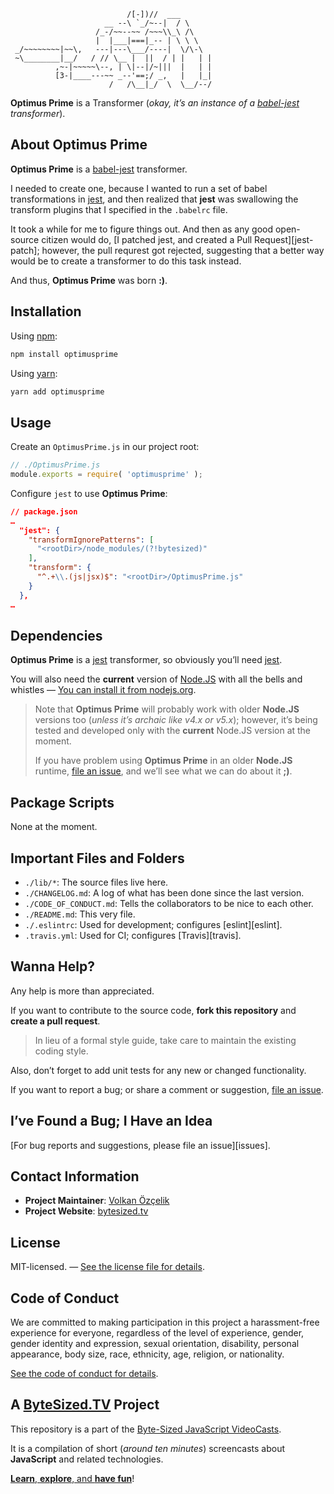 ```
                          /[-])//  ___
                     __ --\ `_/~--|  / \
                   /_-/~~--~~ /~~~\\_\ /\
                   |  |___|===|_-- | \ \ \
 _/~~~~~~~~|~~\,   ---|---\___/----|  \/\-\
 ~\________|__/   / // \__ |  ||  / | |   | |
          ,~-|~~~~~\--, | \|--|/~|||  |   | |
          [3-|____---~~ _--'==;/ _,   |   |_|
                      /   /\__|_/  \  \__/--/
```

**Optimus Prime** is a Transformer (*okay, it’s an instance of a [babel-jest](babel-jest) transformer*). 

## About **Optimus Prime**

**Optimus Prime** is a [babel-jest](babel-jest) transformer. 

I needed to create one, because I wanted to run a set of babel transformations in [jest][jest], and then realized that **jest** was swallowing the transform plugins that I specified in the `.babelrc` file.

It took a while for me to figure things out. And then as any good open-source citizen would do, [I patched jest, and created a Pull Request][jest-patch]; however, the pull requrest got rejected, suggesting that a better way would be to create a transformer to do this task instead.

And thus, **Optimus Prime** was born **:)**.

## Installation

Using [npm][npm]:

```bash
npm install optimusprime
```

Using [yarn][yarn]:

```bash
yarn add optimusprime
```

## Usage

Create an `OptimusPrime.js` in our project root:

```js
// ./OptimusPrime.js
module.exports = require( 'optimusprime' );
```

Configure `jest` to use **Optimus Prime**:

```json
// package.json
…
  "jest": {
    "transformIgnorePatterns": [
      "<rootDir>/node_modules/(?!bytesized)"
    ],
    "transform": {
      "^.+\\.(js|jsx)$": "<rootDir>/OptimusPrime.js"
    }
  },
…
```

## Dependencies

**Optimus Prime** is a [jest][jest] transformer, so obviously you’ll need [jest][jest].

You will also need the **current** version of [Node.JS](https://nodejs.org/) with all the bells and whistles — [You can install it from nodejs.org](https://nodejs.org/).

> Note that **Optimus Prime** will probably work with older **Node.JS** versions too (*unless it’s archaic like v4.x or v5.x*); however, it’s being tested and developed only with the **current** Node.JS version at the moment. 
>
> If you have problem using **Optimus Prime** in an older **Node.JS** runtime, [file an issue][issue], and we’ll see what we can do about it **;)**.

## Package Scripts

None at the moment.

## Important Files and Folders

* `./lib/*`: The source files live here.
* `./CHANGELOG.md`: A log of what has been done since the last version.
* `./CODE_OF_CONDUCT.md`: Tells the collaborators to be nice to each other.
* `./README.md`: This very file.
* `./.eslintrc`: Used for development; configures [eslint][eslint].
* `.travis.yml`: Used for CI; configures [Travis][travis].

## Wanna Help?

Any help is more than appreciated.

If you want to contribute to the source code, **fork this repository** and **create a pull request**.

> In lieu of a formal style guide, take care to maintain the existing coding style.

Also, don’t forget to add unit tests for any new or changed functionality.

If you want to report a bug; or share a comment or suggestion, [file an issue][issue].

## I’ve Found a Bug; I Have an Idea

[For bug reports and suggestions, please file an issue][issues].

## Contact Information

* **Project Maintainer**: [Volkan Özçelik](https://volkan.io/)
* **Project Website**: [bytesized.tv](https://bytesized.tv/)

## License

MIT-licensed. — [See the license file for details](LICENSE.md).

## Code of Conduct

We are committed to making participation in this project a harassment-free experience for everyone, regardless of the level of experience, gender, gender identity and expression, sexual orientation, disability, personal appearance, body size, race, ethnicity, age, religion, or nationality.

[See the code of conduct for details](CODE_OF_CONDUCT.md).

[npm]: https://www.npmjs.com "npm"
[yarn]: https://yarnpkg.com "yarn"
[babel-jest]: https://github.com/babel/babel-jest "babel-jest"
[jest]: https://facebook.github.io/jest/ "jest"
[issue]: https://github.com/jsbites/optimusprime/issues/new "File an issue"

## A [ByteSized.TV][vidcast] Project

This repository is a part of the [Byte-Sized JavaScript VideoCasts][vidcast].

It is a compilation of short (*around ten minutes*) screencasts about **JavaScript** and related technologies.

[**Learn**, **explore**, and **have fun**][vidcast]!

[vidcast]: https://bytesized.tv/ "ByteSized.TV"
